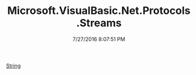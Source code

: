 ﻿---
title: Microsoft.VisualBasic.Net.Protocols.Streams
date: 7/27/2016 8:07:51 PM
---

[String](T-Microsoft.VisualBasic.Net.Protocols.Streams.String.html)
